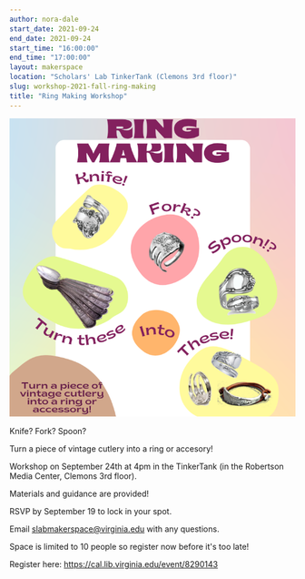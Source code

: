 ```yaml
---
author: nora-dale
start_date: 2021-09-24
end_date: 2021-09-24
start_time: "16:00:00"
end_time: "17:00:00"
layout: makerspace
location: "Scholars' Lab TinkerTank (Clemons 3rd floor)"
slug: workshop-2021-fall-ring-making
title: "Ring Making Workshop"
---
```


![Ring Making Workshop](/assets/post-media/workshops/ring-making.png)


Knife? Fork? Spoon?

Turn a piece of vintage cutlery into a ring or accesory!

Workshop on September 24th at 4pm in the TinkerTank (in the Robertson Media Center, Clemons 3rd floor).

Materials and guidance are provided!

RSVP by September 19 to lock in your spot.

Email slabmakerspace@virginia.edu with any questions.

Space is limited to 10 people so register now before it's too late!

Register here: [https://cal.lib.virginia.edu/event/8290143 ](https://cal.lib.virginia.edu/event/8290143)
